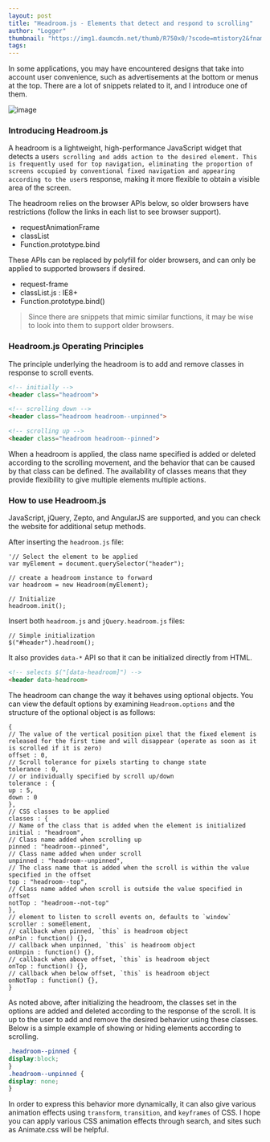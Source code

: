 ```yaml
---
layout: post
title: "Headroom.js - Elements that detect and respond to scrolling"
author: "Logger"
thumbnail: "https://img1.daumcdn.net/thumb/R750x0/?scode=mtistory2&fname=https%3A%2F%2Ft1.daumcdn.net%2Fcfile%2Ftistory%2F2313784C562D8E5725"
tags: 
---
```



In some applications, you may have encountered designs that take into account user convenience, such as advertisements at the bottom or menus at the top. There are a lot of snippets related to it, and I introduce one of them.

![image](https://t1.daumcdn.net/cfile/tistory/2313784C562D8E5725)

### Introducing Headroom.js

A headroom is a lightweight, high-performance JavaScript widget that detects a user`s scrolling and adds action to the desired element. This is frequently used for top navigation, eliminating the proportion of screens occupied by conventional fixed navigation and appearing according to the user`s response, making it more flexible to obtain a visible area of the screen.

The headroom relies on the browser APIs below, so older browsers have restrictions (follow the links in each list to see browser support).

- requestAnimationFrame
- classList
- Function.prototype.bind

These APIs can be replaced by polyfill for older browsers, and can only be applied to supported browsers if desired.

- request-frame
- classList.js : IE8+
- Function.prototype.bind()

> Since there are snippets that mimic similar functions, it may be wise to look into them to support older browsers.

### Headroom.js Operating Principles

The principle underlying the headroom is to add and remove classes in response to scroll events.

```html
<!-- initially -->
<header class="headroom">

<!-- scrolling down -->
<header class="headroom headroom--unpinned">

<!-- scrolling up -->
<header class="headroom headroom--pinned">

```

When a headroom is applied, the class name specified is added or deleted according to the scrolling movement, and the behavior that can be caused by that class can be defined. The availability of classes means that they provide flexibility to give multiple elements multiple actions.

### How to use Headroom.js

JavaScript, jQuery, Zepto, and AngularJS are supported, and you can check the website for additional setup methods.

After inserting the `headroom.js` file:

```undefined
'// Select the element to be applied
var myElement = document.querySelector("header");

// create a headroom instance to forward
var headroom = new Headroom(myElement);

// Initialize
headroom.init();

```

Insert both `headroom.js` and `jQuery.headroom.js` files:

```undefined
// Simple initialization
$("#header").headroom();

```

It also provides `data-*` API so that it can be initialized directly from HTML.

```html
<!-- selects $("[data-headroom]") -->
<header data-headroom>

```

The headroom can change the way it behaves using optional objects. You can view the default options by examining `Headroom.options` and the structure of the optional object is as follows:

```undefined
{
// The value of the vertical position pixel that the fixed element is released for the first time and will disappear (operate as soon as it is scrolled if it is zero)
offset : 0,
// Scroll tolerance for pixels starting to change state
tolerance : 0,
// or individually specified by scroll up/down
tolerance : {
up : 5,
down : 0
},
// CSS classes to be applied
classes : {
// Name of the class that is added when the element is initialized
initial : "headroom",
// Class name added when scrolling up
pinned : "headroom--pinned",
// Class name added when under scroll
unpinned : "headroom--unpinned",
// The class name that is added when the scroll is within the value specified in the offset
top : "headroom--top",
// Class name added when scroll is outside the value specified in offset
notTop : "headroom--not-top"
},
// element to listen to scroll events on, defaults to `window`
scroller : someElement,
// callback when pinned, `this` is headroom object
onPin : function() {},
// callback when unpinned, `this` is headroom object
onUnpin : function() {},
// callback when above offset, `this` is headroom object
onTop : function() {},
// callback when below offset, `this` is headroom object
onNotTop : function() {},
}

```

As noted above, after initializing the headroom, the classes set in the options are added and deleted according to the response of the scroll. It is up to the user to add and remove the desired behavior using these classes. Below is a simple example of showing or hiding elements according to scrolling.

```css
.headroom--pinned {
display:block;
}
.headroom--unpinned {
display: none;
}

```

In order to express this behavior more dynamically, it can also give various animation effects using `transform`, `transition`, and `keyframes` of CSS. I hope you can apply various CSS animation effects through search, and sites such as Animate.css will be helpful.